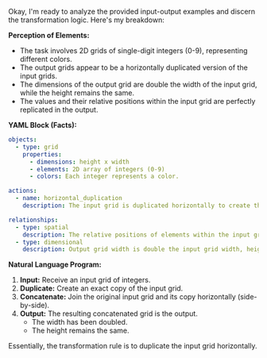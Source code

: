 Okay, I'm ready to analyze the provided input-output examples and discern the transformation logic. Here's my breakdown:

**Perception of Elements:**

*   The task involves 2D grids of single-digit integers (0-9), representing different colors.
*   The output grids appear to be a horizontally duplicated version of the input grids.
*   The dimensions of the output grid are double the width of the input grid, while the height remains the same.
*   The values and their relative positions within the input grid are perfectly replicated in the output.

**YAML Block (Facts):**


```yaml
objects:
  - type: grid
    properties:
      - dimensions: height x width
      - elements: 2D array of integers (0-9)
      - colors: Each integer represents a color.

actions:
  - name: horizontal_duplication
    description: The input grid is duplicated horizontally to create the output grid.

relationships:
  - type: spatial
    description: The relative positions of elements within the input grid are maintained in the output grid.
  - type: dimensional
    description: Output grid width is double the input grid width, height is equal.
```


**Natural Language Program:**

1.  **Input:** Receive an input grid of integers.
2.  **Duplicate:** Create an exact copy of the input grid.
3.  **Concatenate:** Join the original input grid and its copy horizontally (side-by-side).
4.  **Output:** The resulting concatenated grid is the output.
    *   The width has been doubled.
    *    The height remains the same.

Essentially, the transformation rule is to duplicate the input grid horizontally.
